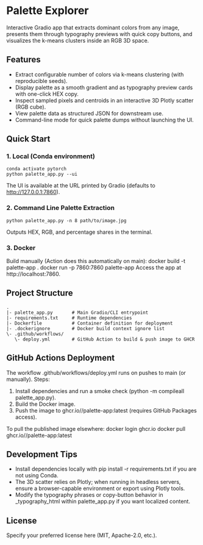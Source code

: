 # Palette Explorer

Interactive Gradio app that extracts dominant colors from any image, presents them through typography previews with quick copy buttons, and visualizes the k-means clusters inside an RGB 3D space.

## Features
- Extract configurable number of colors via k-means clustering (with reproducible seeds).
- Display palette as a smooth gradient and as typography preview cards with one-click HEX copy.
- Inspect sampled pixels and centroids in an interactive 3D Plotly scatter (RGB cube).
- View palette data as structured JSON for downstream use.
- Command-line mode for quick palette dumps without launching the UI.

## Quick Start

### 1. Local (Conda environment)
    conda activate pytorch
    python palette_app.py --ui
The UI is available at the URL printed by Gradio (defaults to http://127.0.0.1:7860).

### 2. Command Line Palette Extraction
    python palette_app.py -n 8 path/to/image.jpg
Outputs HEX, RGB, and percentage shares in the terminal.

### 3. Docker
Build manually (Action does this automatically on main):
    docker build -t palette-app .
    docker run -p 7860:7860 palette-app
Access the app at http://localhost:7860.

## Project Structure
    .
    |- palette_app.py       # Main Gradio/CLI entrypoint
    |- requirements.txt     # Runtime dependencies
    |- Dockerfile           # Container definition for deployment
    |- .dockerignore        # Docker build context ignore list
    \- .github/workflows/
       \- deploy.yml        # GitHub Action to build & push image to GHCR

## GitHub Actions Deployment
The workflow .github/workflows/deploy.yml runs on pushes to main (or manually). Steps:
1. Install dependencies and run a smoke check (python -m compileall palette_app.py).
2. Build the Docker image.
3. Push the image to ghcr.io/<owner>/palette-app:latest (requires GitHub Packages access).

To pull the published image elsewhere:
    docker login ghcr.io
    docker pull ghcr.io/<owner>/palette-app:latest

## Development Tips
- Install dependencies locally with pip install -r requirements.txt if you are not using Conda.
- The 3D scatter relies on Plotly; when running in headless servers, ensure a browser-capable environment or export using Plotly tools.
- Modify the typography phrases or copy-button behavior in _typography_html within palette_app.py if you want localized content.

## License
Specify your preferred license here (MIT, Apache-2.0, etc.).
